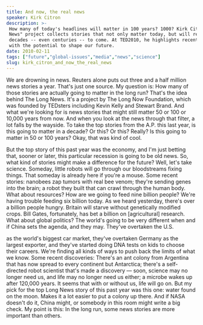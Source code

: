 ```yaml
---
title: And now, the real news
speaker: Kirk Citron
description: >-
 How many of today's headlines will matter in 100 years? 1000? Kirk Citron's "Long
 News" project collects stories that not only matter today, but will resonate for
 decades -- even centuries -- to come. At TED2010, he highlights recent headlines
 with the potential to shape our future.
date: 2010-02-11
tags: ["future","global-issues","media","news","science"]
slug: kirk_citron_and_now_the_real_news
---
```


We are drowning in news. Reuters alone puts out three and a half million news stories a
year. That's just one source. My question is: How many of those stories are actually going
to matter in the long run? That's the idea behind The Long News. It's a project by The
Long Now Foundation, which was founded by TEDsters including Kevin Kelly and Stewart
Brand. And what we're looking for is news stories that might still matter 50 or 100 or
10,000 years from now. And when you look at the news through that filter, a lot falls by
the wayside. To take the top stories from the A.P. this last year, is this going to matter
in a decade? Or this? Or this? Really? Is this going to matter in 50 or 100 years? Okay,
that was kind of cool. 

But the top story of this past year was the economy, and I'm just betting that, sooner or
later, this particular recession is going to be old news. So, what kind of stories might
make a difference for the future? Well, let's take science. Someday, little robots will go
through our bloodstreams fixing things. That someday is already here if you're a mouse.
Some recent stories: nanobees zap tumors with real bee venom; they're sending genes into
the brain; a robot they built that can crawl through the human body. What about resources?
How are we going to feed nine billion people? We're having trouble feeding six billion
today. As we heard yesterday, there's over a billion people hungry. Britain will starve
without genetically modified crops. Bill Gates, fortunately, has bet a billion on
[agricultural] research. What about global politics? The world's going to be very different
when and if China sets the agenda, and they may. They've overtaken the
U.S.

as the world's biggest car market, they've overtaken Germany as the largest exporter, and
they've started doing DNA tests on kids to choose their careers. We're finding all kinds of
ways to push back the limits of what we know. Some recent discoveries: There's an ant
colony from Argentina that has now spread to every continent but Antarctica; there's a
self-directed robot scientist that's made a discovery — soon, science may no longer need
us, and life may no longer need us either; a microbe wakes up after 120,000 years. It
seems that with or without us, life will go on. But my pick for the top Long News story of
this past year was this one: water found on the moon. Makes it a lot easier to put a
colony up there. And if NASA doesn't do it, China might, or somebody in this room might
write a big check. My point is this: In the long run, some news stories are more important
than others. 

<!--
ad_duration=3.33
event="TED2010"
external_start_time=0
intro_duration=11.82
is_subtitle_required="False"
is_talk_featured="True"
language="en"
language_swap="False"
native_language="en"
number_of_related_talks=6
number_of_speakers=1
number_of_subtitled_videos=40
number_of_tags=5
number_of_talk_download_languages=42
number_of_talk_more_resources=0
number_of_talk_recommendations=0
number_of_talks_take_actions=0
post_ad_duration=0.83
published_timestamp="2010-04-01 02:00:00"
recording_date="2010-02-11"
speaker_description="Media expert"
speaker_is_published=1
speaker_name="Kirk Citron"
speaker_what_others_say="Some stories are more important than others."
talk_name="And now, the real news"
talks_tags=["future","global-issues","media","news","science"]
url_audio="https://download.ted.com/talks/KirkCitron_2010.mp3?apikey=acme-roadrunner"
url_photo_speaker="https://pe.tedcdn.com/images/ted/160430_254x191.jpg"
url_photo_talk="https://s3.amazonaws.com/talkstar-photos/uploads/2a1bc646-a1eb-4b48-9730-334c1fd0d5e2/KirkCitron_2010-embed.jpg"
url_webpage="https://www.ted.com/talks/kirk_citron_and_now_the_real_news"
video_type_name="TED Stage Talk"
-->